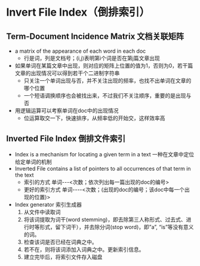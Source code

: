 # Invert File Index（倒排索引）
## Term-Document Incidence Matrix 文档关联矩阵
- a matrix of the appearance of each word in each doc
  + 行是词，列是文档号；(i,j)表明第i个词是否在第j篇文章出现
- 如果单词在某篇文章中出现，则对应的矩阵上位置的值为1，否则为0，若干篇文章的出现情况可以得到若干个二进制字符串
  + 只关注一个单词出现与否，并不关注出现的频率，也找不出单词在文章的哪个位置
  + 一个短语调换顺序也会被找出来，不过我们不关注顺序，重要的是出现与否
- 用逻辑运算可以考察单词在doc中的出现情况
  + 位运算取交一下，快速排序，从频率低的开始交，这样效率高
  
## Inverted File Index 倒排文件索引
- Index is a mechanism for locating a given term in a text 一种在文章中定位给定单词的机制
- Inverted File contains a list of pointers to all occurrences of that term in the text
  + 索引的方式 单词---<次数；依次列出每一篇出现的doc的编号>
  + 更好的索引方式 单词----<次数；(出现的doc的编号；该doc中每一个出现的位置)>
- Index generator 索引生成器
  1. 从文件中读取词
  2. 将该词提取为词干(word stemming)，即去除第三人称形式、过去式、进行时等形式，留下词干），并去除分词(stop word)，即”a”, “is”等没有意义的词。
  3. 检查该词是否已经在词典之中。
  4. 若不在，则将该词添加入词典之中。更新索引信息。
  5. 建立完毕后，将索引文件存入磁盘

